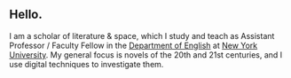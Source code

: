 Hello.
------

 I am a scholar of literature & space, which I study and teach as Assistant
 Professor / Faculty Fellow in the [Department of
 English](http://english.fas.nyu.edu/page/home) at [New York
 University](http://www.nyu.edu). My general focus is novels of the 20th and
 21st centuries, and I use digital techniques to investigate them.

